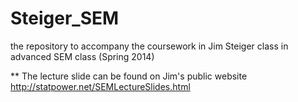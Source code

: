 Steiger_SEM
===========

the repository to accompany the coursework in Jim Steiger class in advanced SEM class (Spring 2014)

**
The lecture slide can be found on Jim's public website http://statpower.net/SEMLectureSlides.html
